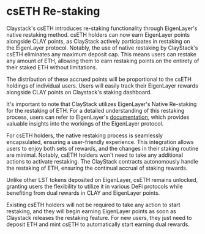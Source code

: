 # csETH Re-staking

Claystack's csETH introduces re-staking functionality through EigenLayer's native restaking method. csETH holders can now earn EigenLayer points alongside CLAY points, as ClayStack actively participates in restaking on the EigenLayer protocol. Notably, the use of native restaking by ClayStack's csETH eliminates any maximum deposit cap. This means users can restake any amount of ETH, allowing them to earn restaking points on the entirety of their staked ETH without limitations.

The distribution of these accrued points will be proportional to the csETH holdings of individual users. Users will easily track their EigenLayer rewards alongside CLAY points on Claystack's staking dashboard.

It's important to note that ClayStack utilizes EigenLayer's Native Re-staking for the restaking of  ETH. For a detailed understanding of this restaking process, users can refer to EigenLayer's [documentation](https://docs.eigenlayer.xyz/restaking-guides/restaking-user-guide/native-restaking), which provides valuable insights into the workings of the EigenLayer protocol.

For csETH holders, the native restaking process is seamlessly encapsulated, ensuring a user-friendly experience. This integration allows users to enjoy both sets of rewards, and the changes in their staking routine are minimal. Notably, csETH holders won't need to take any additional actions to activate restaking. The ClayStack contracts autonomously handle the restaking of ETH, ensuring the continual accrual of staking rewards.

Unlike other LST tokens deposited on EigenLayer, csETH remains unlocked, granting users the flexibility to utilize it in various DeFi protocols while benefiting from dual rewards in CLAY and EigenLayer points.

Existing csETH holders will not be required to take any action to start restaking, and they will begin earning EigenLayer points as soon as Claystack releases the restaking feature. For new users, they just need to deposit ETH and mint csETH to automatically start earning dual rewards.
